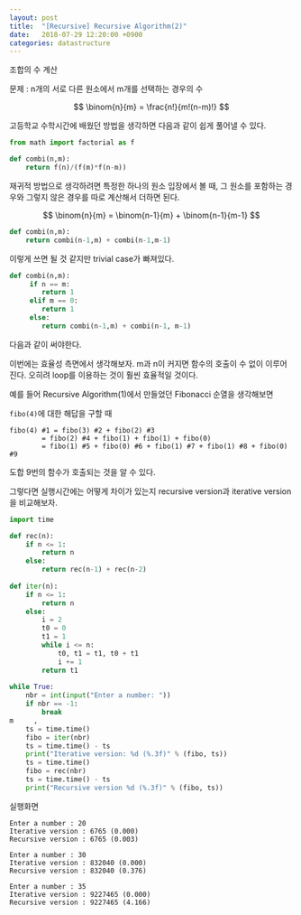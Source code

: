```yaml
---
layout: post
title:  "[Recursive] Recursive Algorithm(2)"
date:   2018-07-29 12:20:00 +0900
categories: datastructure
---
```


조합의 수 계산

문제 : n개의 서로 다른 원소에서 m개를 선택하는 경우의 수

$$ \binom{n}{m} = \frac{n!}{m!(n-m)!}  $$

고등학교 수학시간에 배웠던 방법을 생각하면 다음과 같이 쉽게 풀어낼 수 있다.

```python
from math import factorial as f

def combi(n,m):
	return f(n)/(f(m)*f(n-m))
```

재귀적 방법으로 생각하려면 특정한 하나의 원소 입장에서 볼 때, 그 원소를 포함하는 경우와 그렇지 않은 경우를 따로 계산해서 더하면 된다.


$$ \binom{n}{m} = \binom{n-1}{m} + \binom{n-1}{m-1} $$


```python
def combi(n,m):
	return combi(n-1,m) + combi(n-1,m-1)
```
이렇게 쓰면 될 것 같지만 trivial case가 빠져있다.

```python
def combi(n,m):
	 if n == m:
	 	return 1
	 elif m == 0:
	 	return 1
	 else:
	 	return combi(n-1,m) + combi(n-1, m-1)
```

다음과 같이 써야한다. 

이번에는 효율성 측면에서 생각해보자.
m과 n이 커지면 함수의 호출이 수 없이 이루어진다. 오히려 loop를 이용하는 것이 훨씬 효율적일 것이다.

예를 들어 Recursive Algorithm(1)에서 만들었던 Fibonacci 순열을 생각해보면

`fibo(4)`에 대한 해답을 구할 때 

```
fibo(4) #1 = fibo(3) #2 + fibo(2) #3
        = fibo(2) #4 + fibo(1) + fibo(1) + fibo(0)
        = fibo(1) #5 + fibo(0) #6 + fibo(1) #7 + fibo(1) #8 + fibo(0) #9
```

도합 9번의 함수가 호출되는 것을 알 수 있다.

그렇다면 실행시간에는 어떻게 차이가 있는지 recursive version과 iterative version을 비교해보자.

```python
import time

def rec(n):
	if n <= 1:
		return n
	else:
		return rec(n-1) + rec(n-2)
		
def iter(n):
	if n <= 1:
		return n
	else:
		i = 2
		t0 = 0
		t1 = 1
		while i <= n:
			t0, t1 = t1, t0 + t1
			i += 1
		return t1
		
while True:
	nbr = int(input("Enter a number: "))
	if nbr == -1:
		break
m     ,	
	ts = time.time()
	fibo = iter(nbr)
	ts = time.time() - ts
	print("Iterative version: %d (%.3f)" % (fibo, ts))
	ts = time.time()
	fibo = rec(nbr)
	ts = time.time() - ts
	print("Recursive version %d (%.3f)" % (fibo, ts))
```

실행화면

```
Enter a number : 20
Iterative version : 6765 (0.000)
Recursive version : 6765 (0.003)

Enter a number : 30
Iterative version : 832040 (0.000)
Recursive version : 832040 (0.376)

Enter a number : 35
Iterative version : 9227465 (0.000)
Recursive version : 9227465 (4.166)
```



